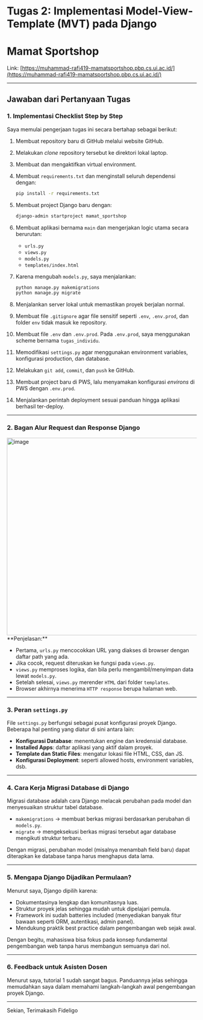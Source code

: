 # Tugas 2: Implementasi Model-View-Template (MVT) pada Django

# Mamat Sportshop

Link: [https://muhammad-rafi419-mamatsportshop.pbp.cs.ui.ac.id/](https://muhammad-rafi419-mamatsportshop.pbp.cs.ui.ac.id/)

---

## Jawaban dari Pertanyaan Tugas

### 1. Implementasi Checklist Step by Step

Saya memulai pengerjaan tugas ini secara bertahap sebagai berikut:

1. Membuat repository baru di GitHub melalui website GitHub.
2. Melakukan *clone* repository tersebut ke direktori lokal laptop.
3. Membuat dan mengaktifkan virtual environment.
4. Membuat `requirements.txt` dan menginstall seluruh dependensi dengan:

   ```bash
   pip install -r requirements.txt
   ```
5. Membuat project Django baru dengan:

   ```bash
   django-admin startproject mamat_sportshop
   ```
6. Membuat aplikasi bernama `main` dan mengerjakan logic utama secara berurutan:

   * `urls.py`
   * `views.py`
   * `models.py`
   * `templates/index.html`
7. Karena mengubah `models.py`, saya menjalankan:

   ```bash
   python manage.py makemigrations
   python manage.py migrate
   ```
8. Menjalankan server lokal untuk memastikan proyek berjalan normal.
9. Membuat file `.gitignore` agar file sensitif seperti `.env`, `.env.prod`, dan folder `env` tidak masuk ke repository.
10. Membuat file `.env` dan `.env.prod`. Pada `.env.prod`, saya menggunakan scheme bernama `tugas_individu`.
11. Memodifikasi `settings.py` agar menggunakan environment variables, konfigurasi production, dan database.
12. Melakukan `git add`, `commit`, dan `push` ke GitHub.
13. Membuat project baru di PWS, lalu menyamakan konfigurasi *environs* di PWS dengan `.env.prod`.
14. Menjalankan perintah deployment sesuai panduan hingga aplikasi berhasil ter-deploy.

---

### 2. Bagan Alur Request dan Response Django
<img width="725" height="525" alt="image" src="https://github.com/user-attachments/assets/f1514745-82a5-4bda-b1ab-b70c0317fabb" />
**Penjelasan:**

* Pertama, `urls.py` mencocokkan URL yang diakses di browser dengan daftar path yang ada.
* Jika cocok, request diteruskan ke fungsi pada `views.py`.
* `views.py` memproses logika, dan bila perlu mengambil/menyimpan data lewat `models.py`.
* Setelah selesai, `views.py` merender `HTML` dari folder `templates`.
* Browser akhirnya menerima `HTTP response` berupa halaman web.

---

### 3. Peran `settings.py`

File `settings.py` berfungsi sebagai pusat konfigurasi proyek Django. Beberapa hal penting yang diatur di sini antara lain:

* **Konfigurasi Database**: menentukan engine dan kredensial database.
* **Installed Apps**: daftar aplikasi yang aktif dalam proyek.
* **Template dan Static Files**: mengatur lokasi file HTML, CSS, dan JS.
* **Konfigurasi Deployment**: seperti allowed hosts, environment variables, dsb.

---

### 4. Cara Kerja Migrasi Database di Django

Migrasi database adalah cara Django melacak perubahan pada model dan menyesuaikan struktur tabel database.

* `makemigrations` → membuat berkas migrasi berdasarkan perubahan di `models.py`.
* `migrate` → mengeksekusi berkas migrasi tersebut agar database mengikuti struktur terbaru.

Dengan migrasi, perubahan model (misalnya menambah field baru) dapat diterapkan ke database tanpa harus menghapus data lama.

---

### 5. Mengapa Django Dijadikan Permulaan?

Menurut saya, Django dipilih karena:

* Dokumentasinya lengkap dan komunitasnya luas.
* Struktur proyek jelas sehingga mudah untuk dipelajari pemula.
* Framework ini sudah batteries included (menyediakan banyak fitur bawaan seperti ORM, autentikasi, admin panel).
* Mendukung praktik best practice dalam pengembangan web sejak awal.

Dengan begitu, mahasiswa bisa fokus pada konsep fundamental pengembangan web tanpa harus membangun semuanya dari nol.

---

### 6. Feedback untuk Asisten Dosen

Menurut saya, tutorial 1 sudah sangat bagus. Panduannya jelas sehingga memudahkan saya dalam memahami langkah-langkah awal pengembangan proyek Django.

---

Sekian, Terimakasih
Fideligo
